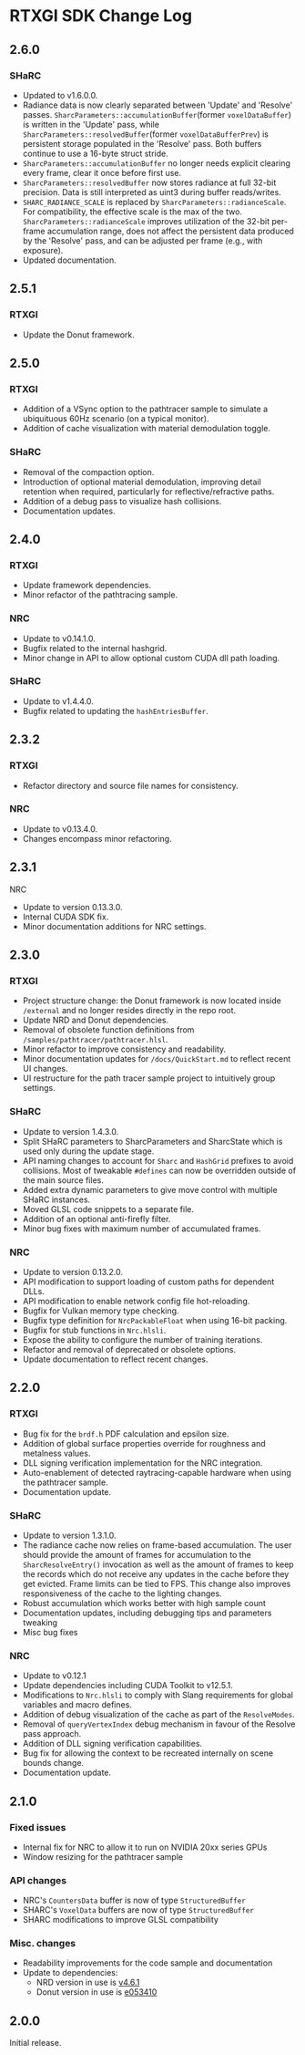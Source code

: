 # RTXGI SDK Change Log

## 2.6.0

### SHaRC
- Updated to v1.6.0.0.
- Radiance data is now clearly separated between 'Update' and 'Resolve' passes. `SharcParameters::accumulationBuffer`(former `voxelDataBuffer`) is written in the 'Update' pass, while `SharcParameters::resolvedBuffer`(former `voxelDataBufferPrev`) is persistent storage populated in the 'Resolve' pass. Both buffers continue to use a 16-byte struct stride.
- `SharcParameters::accumulationBuffer` no longer needs explicit clearing every frame, clear it once before first use.
- `SharcParameters::resolvedBuffer` now stores radiance at full 32-bit precision. Data is still interpreted as uint3 during buffer reads/writes.
- `SHARC_RADIANCE_SCALE` is replaced by `SharcParameters::radianceScale`. For compatibility, the effective scale is the max of the two. `SharcParameters::radianceScale` improves utilization of the 32-bit per-frame accumulation range, does not affect the persistent data produced by the 'Resolve' pass, and can be adjusted per frame (e.g., with exposure).
- Updated documentation.

## 2.5.1

### RTXGI
- Update the Donut framework.

## 2.5.0

### RTXGI
- Addition of a VSync option to the pathtracer sample to simulate a ubiquituous 60Hz scenario (on a typical monitor).
- Addition of cache visualization with material demodulation toggle.

### SHaRC
- Removal of the compaction option.
- Introduction of optional material demodulation, improving detail retention when required, particularly for reflective/refractive paths.
- Addition of a debug pass to visualize hash collisions.
- Documentation updates.

## 2.4.0

### RTXGI
- Update framework dependencies.
- Minor refactor of the pathtracing sample.

### NRC
- Update to v0.14.1.0.
- Bugfix related to the internal hashgrid.
- Minor change in API to allow optional custom CUDA dll path loading.

### SHaRC
- Update to v1.4.4.0.
- Bugfix related to updating the `hashEntriesBuffer`.

## 2.3.2

### RTXGI
- Refactor directory and source file names for consistency.

### NRC
- Update to v0.13.4.0.
- Changes encompass minor refactoring.

## 2.3.1
NRC
- Update to version 0.13.3.0.
- Internal CUDA SDK fix.
- Minor documentation additions for NRC settings.

## 2.3.0

### RTXGI
- Project structure change: the Donut framework is now located inside `/external` and no longer resides directly in the repo root.
- Update NRD and Donut dependencies.
- Removal of obsolete function definitions from `/samples/pathtracer/pathtracer.hlsl`.
- Minor refactor to improve consistency and readability.
- Minor documentation updates for `/docs/QuickStart.md` to reflect recent UI changes.
- UI restructure for the path tracer sample project to intuitively group settings.

### SHaRC
- Update to version 1.4.3.0.
- Split SHaRC parameters to SharcParameters and SharcState which is used only during the update stage.
- API naming changes to account for `Sharc` and `HashGrid` prefixes to avoid collisions. Most of tweakable `#defines` can now be overridden outside of the main source files.
- Added extra dynamic parameters to give move control with multiple SHaRC instances.
- Moved GLSL code snippets to a separate file.
- Addition of an optional anti-firefly filter.
- Minor bug fixes with maximum number of accumulated frames.

### NRC
- Update to version 0.13.2.0.
- API modification to support loading of custom paths for dependent DLLs.
- API modification to enable network config file hot-reloading.
- Bugfix for Vulkan memory type checking.
- Bugfix type definition for `NrcPackableFloat` when using 16-bit packing.
- Bugfix for stub functions in `Nrc.hlsli`.
- Expose the ability to configure the number of training iterations.
- Refactor and removal of deprecated or obsolete options.
- Update documentation to reflect recent changes.

## 2.2.0

### RTXGI
- Bug fix for the `brdf.h` PDF calculation and epsilon size.
- Addition of global surface properties override for roughness and metalness values.
- DLL signing verification implementation for the NRC integration.
- Auto-enablement of detected raytracing-capable hardware when using the pathtracer sample.
- Documentation update.

### SHaRC
- Update to version 1.3.1.0.
- The radiance cache now relies on frame-based accumulation. The user should provide the amount of frames for accumulation to the `SharcResolveEntry()` invocation as well as the amount of frames to keep the records which do not receive any updates in the cache before they get evicted. Frame limits can be tied to FPS. This change also improves responsiveness of the cache to the lighting changes.
- Robust accumulation which works better with high sample count
- Documentation updates, including debugging tips and parameters tweaking
- Misc bug fixes

### NRC
- Update to v0.12.1
- Update dependencies including CUDA Toolkit to v12.5.1.
- Modifications to `Nrc.hlsli` to comply with Slang requirements for global variables and macro defines.
- Addition of debug visualization of the cache as part of the `ResolveModes`.
- Removal of `queryVertexIndex` debug mechanism in favour of the Resolve pass approach.
- Addition of DLL signing verification capabilities.
- Bug fix for allowing the context to be recreated internally on scene bounds change.
- Documentation update.

## 2.1.0

### Fixed issues
- Internal fix for NRC to allow it to run on NVIDIA 20xx series GPUs
- Window resizing for the pathtracer sample

### API changes
- NRC's `CountersData` buffer is now of type `StructuredBuffer`
- SHARC's `VoxelData` buffers are now of type `StructuredBuffer`
- SHARC modifications to improve GLSL compatibility

### Misc. changes
- Readability improvements for the code sample and documentation
- Update to dependencies:
    - NRD version in use is [v4.6.1](https://github.com/NVIDIAGameWorks/RayTracingDenoiser/tree/db4f66f301406344211d86463d9f3ba43e74412a)
    - Donut version in use is [e053410](https://github.com/NVIDIAGameWorks/donut/tree/e05341011f82ca72dd0d37adc8ef9235ef5607b3)

## 2.0.0
Initial release.
